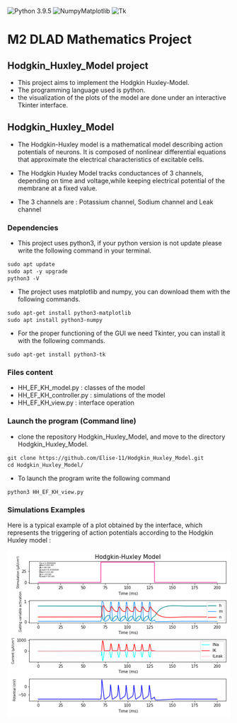 ![Python 3.9.5](https://img.shields.io/badge/Python-3.9.5-blue.svg)
![NumpyMatplotlib](https://img.shields.io/badge/Dependencie-Numpy|Matplotlib-green.svg)
![Tk](https://img.shields.io/badge/Interface-Tkinter-green.svg)

# M2 DLAD Mathematics Project


## Hodgkin_Huxley_Model project

* This project aims to implement the Hodgkin Huxley-Model.
* The programming language used is python.
* the visualization of the plots of the model are done under an interactive Tkinter interface.


## Hodgkin_Huxley_Model

   * The Hodgkin-Huxley model is a mathematical model describing action potentials of neurons. 
     It is composed of nonlinear differential equations that approximate the electrical characteristics of excitable cells. 
     
   * The Hodgkin Huxley Model tracks conductances of 3 channels, depending on time and voltage,while keeping electrical potential of the membrane at a fixed value.
    
   * The 3 channels are : Potassium channel, Sodium channel and Leak channel
    
### Dependencies 

* This project uses python3, if your python version is not update please write the following command in your terminal.

```{}
sudo apt update
sudo apt -y upgrade
python3 -V
```

* The project uses matplotlib and numpy, you can download them with the following commands.
```{}
sudo apt-get install python3-matplotlib
sudo apt install python3-numpy
```
* For the proper functioning of the GUI we need Tkinter, you can install it with the following commands.
```{}
sudo apt-get install python3-tk
```

### Files content

* HH_EF_KH_model.py : classes of the model 
* HH_EF_KH_controller.py : simulations of the model
* HH_EF_KH_view.py : interface operation

### Launch the program (Command line)
* clone the repository Hodgkin_Huxley_Model, and move to the directory Hodgkin_Huxley_Model. 
```{}
git clone https://github.com/Elise-11/Hodgkin_Huxley_Model.git
cd Hodgkin_Huxley_Model/
```
* To launch the program write the following command

```{}
python3 HH_EF_KH_view.py
```

### Simulations Examples 
Here is a typical example of a plot obtained by the interface, which represents the triggering of action potentials according to the Hodgkin Huxley model : 

![plot](https://github.com/Elise-11/Hodgkin_Huxley_Model/blob/main/HHModel0.png)

